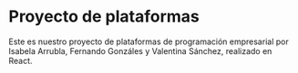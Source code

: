 # Proyecto de plataformas

Este es nuestro proyecto de plataformas de programación empresarial por Isabela Arrubla, Fernando Gonzáles y Valentina Sánchez, realizado en React.
